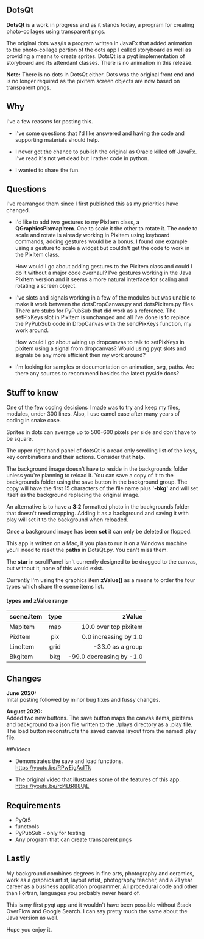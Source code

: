 ## DotsQt
**DotsQt** is a work in progress and as it stands today, a program for creating photo-collages using transparent pngs.

The original dots was/is a program written in JavaFx that added animation to the photo-collage portion of the dots app I called storyboard as well as providing a means to create sprites. DotsQt is a pyqt implementation of storyboard and its attendant classes. There is no animation in this release.

**Note:** There is no dots in DotsQt either. Dots was the original front end and is no longer required as the pixitem screen objects are now based on transparent pngs.


## Why
I've a few reasons for posting this. 

* I've some questions that I'd like answered and having the code and supporting materials should help.

* I never got the chance to publish the original as Oracle killed off JavaFx. I've read it's not yet dead but I rather code in python.

* I wanted to share the fun. 

## Questions
I've rearranged them since I first published this as my priorities have changed.


* I'd like to add two gestures to my PixItem class, a **QGraphicsPixmapItem**.  One to scale it the other to rotate it.  The code to scale and rotate is already working in PixItem using keyboard commands, adding gestures would be a bonus. I found one example using a gesture to scale a widget but couldn't get the code to work in the PixItem class. 

	How would I go about adding gestures to the PixItem class and could I do it without a major code overhaul?   I've gestures working in the Java PixItem version and it seems a more natural interface for scaling and rotating a screen object.

* I've slots and signals working in a few of the modules but was unable to make it work between the dotsDropCanvas.py and dotsPixItem.py files. There are stubs for PyPubSub that did work as a reference. The setPixKeys slot in PixItem is unchanged and all I've done is to replace the PyPubSub code in DropCanvas with the sendPixKeys function, my work around.

	How would I go about wiring up dropcanvas to talk to setPixKeys in pixitem using a signal from dropcanvas?  Would using pyqt slots and signals be any more efficient then my work around? 

* I'm looking for samples or documentation on animation, svg, paths. Are there any sources to recommend besides the latest pyside docs?


## Stuff to know
One of the few coding decisions I made was to try and keep my files, modules, under 300 lines.  Also, I use camel case after many years of coding in snake case.

Sprites in dots can average up to 500-600 pixels per side and don't have to be square.

The upper right hand panel of dotsQt is a read only scrolling list of the keys, key combinations and their actions. Consider that **help**. 

The background image doesn't have to reside in the backgrounds folder unless you're planning to reload it. You can save a copy of it to the backgrounds folder using the save button in the background group. The copy will have the first 15 characters of the file name plus **'-bkg'** and will set itself as the background replacing the original image.

An alternative is to have a **3:2** formatted photo in the backgrounds folder that doesn't need cropping. Adding it as a background and saving it with play will set it to the background when reloaded. 

Once a background image has been **set** it can only be deleted or flopped.

This app is written on a Mac, if you plan to run it on a Windows machine you'll need to reset the **paths** in DotsQt.py.  You can't miss them.  


The **star** in scrollPanel isn't currently designed to be dragged to the canvas, but without it, none of this would exist.

Currently I'm using the graphics item **zValue()** as a means to order the four types which share the scene items list.

#### types and zValue range		
| scene.item  | type  | zValue |
|:------------- |:---------------:| -------------:|
| MapItem | map | 10.0 over top pixitem |
| PixItem | pix  |  0.0 increasing by 1.0 |  
| LineItem  | grid   | -33.0 as a group |
| BkgItem   | bkg | -99.0 decreasing by -1.0 |  
   
 
## Changes
**June 2020:**  
Inital posting followed by minor bug fixes and fussy changes.

**August 2020:**  
Added two new buttons. The save button maps the canvas items, pixitems and background to a json file written to the ./plays directory as a .play file.  The load button reconstructs the saved canvas layout from the named .play file. 

##Videos	
* Demonstrates the save and load functions. <https://youtu.be/RPwEjgAcITk>


* The original video that illustrates some of the features of this app. <https://youtu.be/rd4LtR88UjE> 

## Requirements
* PyQt5
* functools
* PyPubSub - only for testing 
* Any program that can create transparent pngs

## Lastly
My background combines degrees in fine arts, photography and ceramics, work as a graphics artist, layout artist, photography teacher, and a 21 year career as a business application programmer. All procedural code and other than Fortran, languages you probably never heard of. 

This is my first pyqt app and it wouldn't have been possible without Stack OverFlow and Google Search. I can say pretty much the same about the Java version as well.

Hope you enjoy it.








  







 